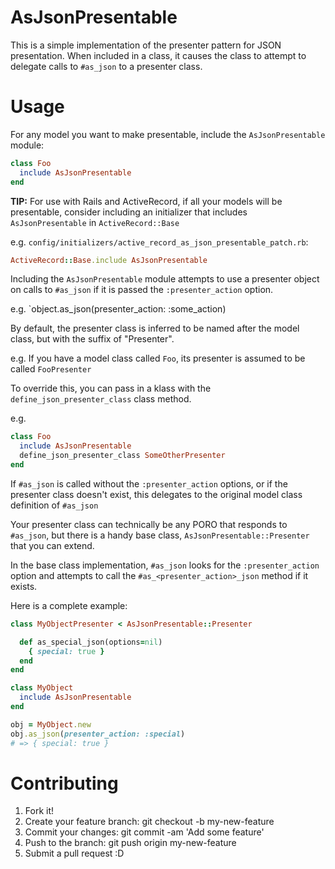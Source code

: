 # AsJsonPresentable

This is a simple implementation of the presenter pattern for JSON presentation.
When included in a class, it causes the class to attempt to delegate calls to
`#as_json` to a presenter class.

# Usage

For any model you want to make presentable, include the `AsJsonPresentable` module:
```ruby
class Foo
  include AsJsonPresentable
end
```

**TIP:** For use with Rails and ActiveRecord, if all your models will be presentable,
consider including an initializer that includes `AsJsonPresentable` in
`ActiveRecord::Base`

e.g.
`config/initializers/active_record_as_json_presentable_patch.rb`:
```ruby
ActiveRecord::Base.include AsJsonPresentable
```

Including the `AsJsonPresentable` module attempts to use a presenter object
on calls to `#as_json` if it is passed the `:presenter_action` option.

e.g. `object.as_json(presenter_action: :some_action)

By default, the presenter class is inferred to be named after the model class,
but with the suffix of "Presenter".

e.g. If you have a model class called `Foo`,
its presenter is assumed to be called `FooPresenter`

To override this, you can pass in a klass with the `define_json_presenter_class`
class method.

e.g.
```ruby
class Foo
  include AsJsonPresentable
  define_json_presenter_class SomeOtherPresenter
end
```

If `#as_json` is called without the `:presenter_action` options, or if the
presenter class doesn't exist, this delegates to the original model class
definition of `#as_json`

Your presenter class can technically be any PORO that responds to `#as_json`,
but there is a handy base class, `AsJsonPresentable::Presenter` that you
can extend.

In the base class implementation, `#as_json` looks for the `:presenter_action`
option and attempts to call the `#as_<presenter_action>_json` method if it exists.

Here is a complete example:
```ruby
class MyObjectPresenter < AsJsonPresentable::Presenter

  def as_special_json(options=nil)
    { special: true }
  end
end
```

```ruby
class MyObject
  include AsJsonPresentable
end
```

```ruby
obj = MyObject.new
obj.as_json(presenter_action: :special)
# => { special: true }
```

# Contributing

 1. Fork it!
 2. Create your feature branch: git checkout -b my-new-feature
 3. Commit your changes: git commit -am 'Add some feature'
 4. Push to the branch: git push origin my-new-feature
 5. Submit a pull request :D

